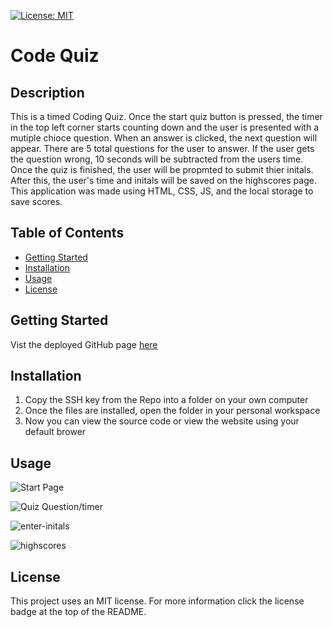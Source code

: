 [![License: MIT](https://img.shields.io/badge/License-MIT-yellow.svg)](https://opensource.org/licenses/MIT)
# Code Quiz
## Description 
This is a timed Coding Quiz. Once the start quiz button is pressed, the timer in the top left corner starts counting down and the user is presented with a mutiple chioce question. When an answer is clicked, the next question will appear. There are 5 total questions for the user to answer. If the user gets the question wrong, 10 seconds will be subtracted from the users time. Once the quiz is finished, the user will be propmted to submit thier initals. After this, the user's time and initals will be saved on the highscores page. This application was made using HTML, CSS, JS, and the local storage to save scores. 
## Table of Contents
- [Getting Started](#getting-started)
- [Installation](#installation)
- [Usage](#usage)
- [License](#license)

## Getting Started
Vist the deployed GitHub page [here](https://dominique216.github.io/Code-Quiz/)
## Installation
1. Copy the SSH key from the Repo into a folder on your own computer
2. Once the files are installed, open the folder in your personal workspace
3. Now you can view the source code or view the website using your default brower
## Usage

![Start Page](https://user-images.githubusercontent.com/117382111/221019026-968f9382-9993-44ac-bd39-f277fbfb3967.png)


![Quiz Question/timer](https://user-images.githubusercontent.com/117382111/221018745-cadaff70-2356-4428-a5e2-52f08c2ccd22.png)

![enter-initals](https://user-images.githubusercontent.com/117382111/221018959-a4cad403-142f-48c9-a4df-b3a1c473d0e7.png)

![highscores](https://user-images.githubusercontent.com/117382111/221019055-2cb266a7-8d8f-4861-8fc9-63d032ac3e3b.png)

## License
This project uses an MIT license. For more information click the license badge at the top of the README.
